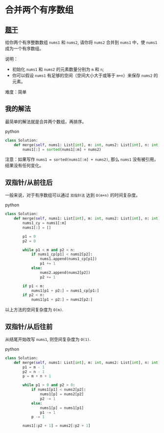 # 合并两个有序数组

## [题干](https://leetcode-cn.com/problems/merge-sorted-array/)

给你两个有序整数数组 `nums1` 和 `nums2`, 请你将 `nums2` 合并到 `nums1` 中，使 `nums1` 成为一个有序数组。

说明：

- 初始化 `nums1` 和 `nums2` 的元素数量分别为 `m` 和 `n`;
- 你可以假设 `nums1` 有足够的空间（空间大小大于或等于 `m+n`）来保存 `nums2` 的元素。

难度：简单

## 我的解法

最简单的解法就是合并两个数组，再排序。

python

```python
class Solution:
    def merge(self, nums1: List[int], m: int, nums2: List[int], n: int) -> None:
        nums1[:] = sorted(nums1[:m] + nums2)
```

注意：如果写作 `nums1 = sorted(nums1[:m] + nums2)`, 那么 `nums1` 没有被引用，结果没有任何变化。

## 双指针/从前往后

一般来说，对于有序数组可以通过 `双指针法` 达到 `O(m+n)` 的时间复杂度。

python

```python
class Solution:
    def merge(self, nums1: List[int], m: int, nums2: List[int], n: int) -> None:
        nums1_cy = nums1[:m]
        nums1[:] = []

        p1 = 0
        p2 = 0

        while p1 < m and p2 < n:
            if nums1_cp[p1] < nums2[p2]:
                nums1.append(nums1_cp[p1])
                p1 += 1
            else:
                nums2.append(nums2[p2])
                p2 += 1

        if p1 < m:
            nums1[p1 + p2:] = nums1_cp[p1:]
        if p2 < n:
            nums1[p1 + p2:] = nums2[p2:]
```

以上方法的空间复杂度为 `O(m)`.

## 双指针/从后往前

从结尾开始改写 `nums1`, 则空间复杂度为 `O(1)`.

python

```python
class Solution:
    def merge(self, nums1: List[int], m: int, nums2: List[int], n: int) -> None:
        p1 = m - 1
        p2 = n - 1
        p = m + n + 1

        while p1 > 0 and p2 > 0:
            if nums1[p1] < nums2[p2]:
                nums1[p] = nums2[p2]
                p2 -= 1
            else:
                nums1[p] = nums1[p1]
                p1 -= 1
            p -= 1

        nums1[:p2 + 1] = nums2[:p2 + 1]
```
